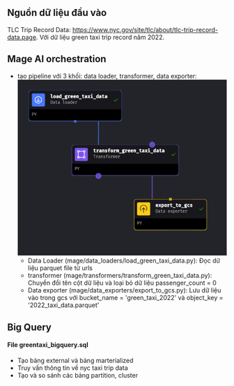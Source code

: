 ##  Nguồn dữ liệu đầu vào
TLC Trip Record Data: https://www.nyc.gov/site/tlc/about/tlc-trip-record-data.page. Với dữ liệu green taxi trip record năm 2022.

## Mage AI orchestration
- tạo pipeline với 3 khối: data loader, transformer, data exporter:
![alt text](image.png)
    * Data Loader (mage/data_loaders/load_green_taxi_data.py): Đọc dữ liệu parquet file từ urls
    * transformer (mage/transformers/transform_green_taxi_data.py): Chuyển đổi tên cột dữ liệu và loại bỏ dữ liệu passenger_count = 0
    * Data exporter (mage/data_exporters/export_to_gcs.py): Lưu dữ liệu vào trong gcs với bucket_name = 'green_taxi_2022' và object_key = '2022_taxi_data.parquet'

## Big Query
#### File greentaxi_bigquery.sql
- Tạo bảng external và bảng marterialized
- Truy vấn thông tin về nyc taxi trip data
- Tạo và so sánh các bảng partition, cluster
